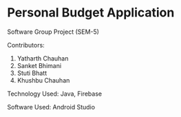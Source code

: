 # Personal Budget Application 
Software Group Project (SEM-5)

Contributors:

1. Yatharth Chauhan
2. Sanket Bhimani 
3. Stuti Bhatt 
4. Khushbu Chauhan

Technology Used: Java, Firebase

Software Used: Android Studio 
